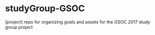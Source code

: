 # studyGroup-GSOC
[project] repo for organizing goals and assets for the GSOC 2017 study group project

